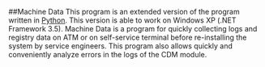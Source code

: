 ##Machine Data
This program is an extended version of the program written in [Python](https://github.com/art07/MachineData). This version is able to work on Windows XP (.NET Framework 3.5).
Machine Data is a program for quickly collecting logs and registry data on ATM or on self-service terminal before re-installing the system by service engineers. This program also allows quickly and conveniently analyze errors in the logs of the CDM module.